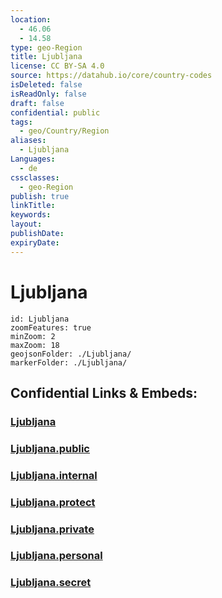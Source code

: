 ```yaml
---
location:
  - 46.06
  - 14.58
type: geo-Region
title: Ljubljana
license: CC BY-SA 4.0
source: https://datahub.io/core/country-codes
isDeleted: false
isReadOnly: false
draft: false
confidential: public
tags:
  - geo/Country/Region
aliases:
  - Ljubljana
Languages:
  - de
cssclasses:
  - geo-Region
publish: true
linkTitle:
keywords:
layout:
publishDate:
expiryDate:
---
```


# Ljubljana

```leaflet
id: Ljubljana
zoomFeatures: true 
minZoom: 2 
maxZoom: 18
geojsonFolder: ./Ljubljana/
markerFolder: ./Ljubljana/
```


## Confidential Links & Embeds: 

### [Ljubljana](/_Standards/Earth/Continent/Europe/Europe~Central/Slovenia/Regions~Slovenia/Osrednje_slovenska/counties~Osrednjeslovenska/Ljubljana.md) 

### [Ljubljana.public](/_public/Earth/Continent/Europe/Europe~Central/Slovenia/Regions~Slovenia/Osrednje_slovenska/counties~Osrednjeslovenska/Ljubljana.public.md) 

### [Ljubljana.internal](/_internal/Earth/Continent/Europe/Europe~Central/Slovenia/Regions~Slovenia/Osrednje_slovenska/counties~Osrednjeslovenska/Ljubljana.internal.md) 

### [Ljubljana.protect](/_protect/Earth/Continent/Europe/Europe~Central/Slovenia/Regions~Slovenia/Osrednje_slovenska/counties~Osrednjeslovenska/Ljubljana.protect.md) 

### [Ljubljana.private](/_private/Earth/Continent/Europe/Europe~Central/Slovenia/Regions~Slovenia/Osrednje_slovenska/counties~Osrednjeslovenska/Ljubljana.private.md) 

### [Ljubljana.personal](/_personal/Earth/Continent/Europe/Europe~Central/Slovenia/Regions~Slovenia/Osrednje_slovenska/counties~Osrednjeslovenska/Ljubljana.personal.md) 

### [Ljubljana.secret](/_secret/Earth/Continent/Europe/Europe~Central/Slovenia/Regions~Slovenia/Osrednje_slovenska/counties~Osrednjeslovenska/Ljubljana.secret.md)


